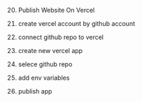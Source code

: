 20. Publish Website On Vercel

1. create vercel account by github account
1. connect github repo to vercel
1. create new vercel app
1. selece github repo
1. add env variables
1. publish app
